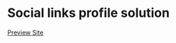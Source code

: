 # Social links profile solution

[Preview Site](https://ulviyyakhanbayli-social-links-profile.netlify.app/)